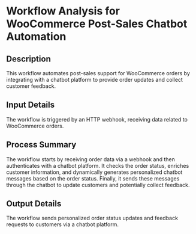# Workflow Analysis for WooCommerce Post-Sales Chatbot Automation

## Description
This workflow automates post-sales support for WooCommerce orders by integrating with a chatbot platform to provide order updates and collect customer feedback.

## Input Details
The workflow is triggered by an HTTP webhook, receiving data related to WooCommerce orders.

## Process Summary
The workflow starts by receiving order data via a webhook and then authenticates with a chatbot platform. It checks the order status, enriches customer information, and dynamically generates personalized chatbot messages based on the order status. Finally, it sends these messages through the chatbot to update customers and potentially collect feedback.

## Output Details
The workflow sends personalized order status updates and feedback requests to customers via a chatbot platform.
